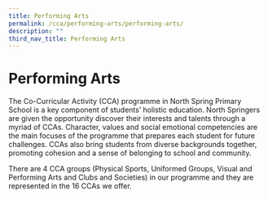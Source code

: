 ```yaml
---
title: Performing Arts
permalink: /cca/performing-arts/performing-arts/
description: ""
third_nav_title: Performing Arts
---
```

Performing Arts
===============

The Co-Curricular Activity (CCA) programme in North Spring Primary School is a key component of students’ holistic education. North Springers are given the opportunity discover their interests and talents through a myriad of CCAs. Character, values and social emotional competencies are the main focuses of the programme that prepares each student for future challenges. CCAs also bring students from diverse backgrounds together, promoting cohesion and a sense of belonging to school and community.

There are 4 CCA groups (Physical Sports, Uniformed Groups, Visual and Performing Arts and Clubs and Societies) in our programme and they are represented in the 16 CCAs we offer.
